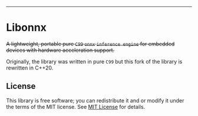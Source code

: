 
***
# Libonnx
~~A lightweight, portable pure `C99` `onnx` `inference engine` for embedded devices with hardware acceleration support.~~

Originally, the library was written in pure `C99` but this fork of the library is rewritten in C++20.

## License

This library is free software; you can redistribute it and or modify it under the terms of the MIT license. See [MIT License](LICENSE) for details.

